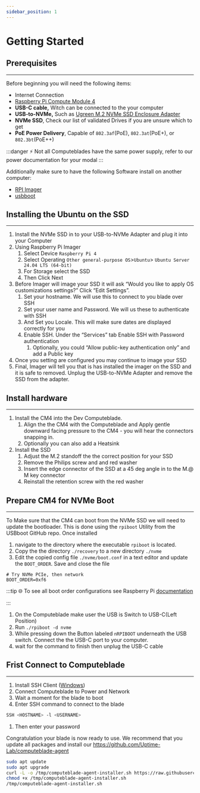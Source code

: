 ```yaml
---
sidebar_position: 1
---
```

# Getting Started

## Prerequisites

---

Before beginning you will need the following items:

- Internet Connection
- [Raspberry Pi Compute Module 4](https://www.raspberrypi.com/products/compute-module-4)
- **USB-C cable,** Witch can be connected to the your computer
- **USB-to-NVMe,** Such as [Ugreen M.2 NVMe SSD Enclosure Adapter](https://www.ugreen.com/products/ugreen-m-2-nvme-ssd-enclosure-adapter)
- **NVMe SSD**, Check our list of validated Drives if you are unsure which to get
- **PoE Power Delivery**, Capable of `802.3af`(PoE), `802.3at`(PoE+), or `802.3bt`(PoE++)
    
:::danger
    ⚡ Not all Computeblades have the same power supply, refer to our power documentation for your modal
::: 

Additionally make sure to have the following Software install on another computer:

- [RPI Imager](https://github.com/raspberrypi/rpi-imager)
- [usbboot](https://github.com/raspberrypi/usbboot)

## Installing the Ubuntu on the SSD

---

1. Install the NVMe SSD in to your USB-to-NVMe Adapter and plug it into your Computer
2. Using Raspberry Pi Imager 
    1. Select Device `Raspberry Pi 4`
    2. Select Operating `Other general-purpose OS`>`Ubuntu`> `Ubuntu Server 24.04 LTS (64-bit)`
    3. For Storage select the SSD
    4. Then Click Next
3. Before Imager will image your SSD it will ask “Would you like to apply OS customizations settings?” Click “Edit Settings”. 
    1. Set your hostname. We will use this to connect to you blade over SSH
    2. Set your user name and Password. We will us these to authenticate with SSH
    3. And Set you Locale. This will make sure dates are displayed correctly for you
    4. Enable SSH. Under the “Services” tab Enable SSH with Password authentication
        1. Optionally, you could “Allow public-key authentication only” and add a Public key
4. Once you setting are configured you may continue to image your SSD
5. Final, Imager will tell you that is has installed the imager on the SSD and it is safe to removed. Unplug the USB-to-NVMe Adapter and remove the SSD from the adapter.

## Install hardware

---

1. Install the CM4 into the Dev Computeblade.
    1. Align the the CM4 with the Computeblade and Apply gentle downward facing pressure to the CM4 - you will hear the connectors snapping in.
    2. Optionally you can also add a Heatsink
2. Install the SSD
    1. Adjust the M.2 standoff the the correct position for your SSD
    2. Remove the Philips screw and and red washer
    3. Insert the edge connector of the SSD at a 45 deg angle in to the M.@ M key connector
    4. Reinstall the retention screw with the red washer

## Prepare CM4 for NVMe Boot

---

To Make sure that the CM4 can boot from the NVMe SSD we will need to update the bootloader. This is done using the `rpiboot` Utility from the USBboot GitHub repo. Once installed

1. navigate to the directory where the executable `rpiboot` is located.
2. Copy the the directory `./recovery`  to a new directory `./nvme` 
3. Edit the copied config file `./nvme/boot.conf` in a text editor and update the `BOOT_ORDER`. Save and close the file 

```tsx
# Try NVMe PCIe, then network
BOOT_ORDER=0xf6
```

:::tip
🌐 To see all boot order configurations see Raspberry Pi [documentation](https://www.raspberrypi.com/documentation/computers/raspberry-pi.html#BOOT_ORDER)

:::

1. On the Computeblade make user the USB is Switch to USB-C(Left Position) 
2. Run `./rpiboot -d nvme` 
3. While pressing down the Button labeled `nRPIBOOT`  underneath the USB switch. Connect the the USB-C port to your computer.
4. wait for the command to finish then unplug the USB-C cable

## Frist Connect to Computeblade

---

1. Install SSH Client ([Windows](https://learn.microsoft.com/en-us/windows-server/administration/openssh/openssh_install_firstuse?tabs=gui))
2. Connect Computeblade to Power and Network
3. Wait a moment for the blade to boot
4. Enter SSH command to connect to the blade

```bash
SSH <HOSTNAME> -l <USERNAME> 
```

1. Then enter your password

Congratulation your blade is now ready to use. 
We recommend that you update all packages and install our https://github.com/Uptime-Lab/computeblade-agent 

```bash
sudo apt update
sudo apt upgrade
curl -L -o /tmp/computeblade-agent-installer.sh https://raw.githubusercontent.com/Uptime-Lab/computeblade-agent/main/hack/autoinstall.sh
chmod +x /tmp/computeblade-agent-installer.sh
/tmp/computeblade-agent-installer.sh
```
